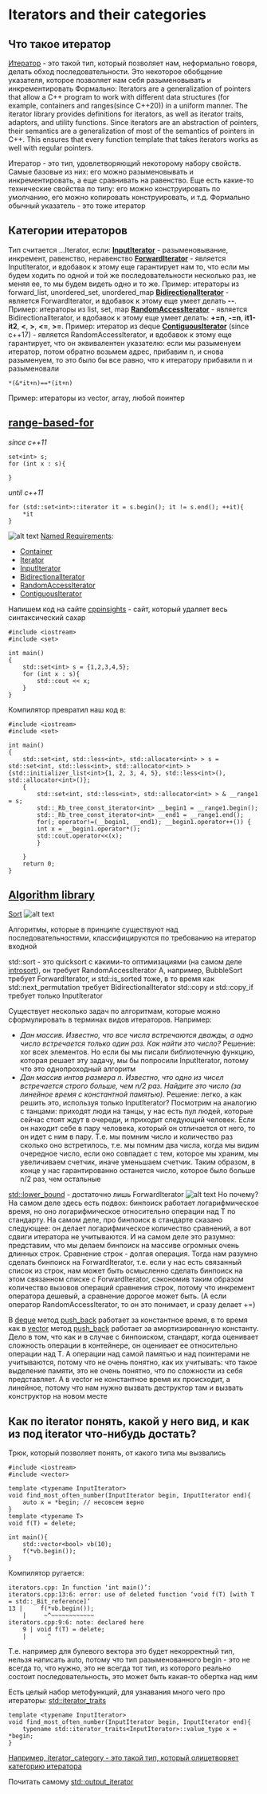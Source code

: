 # Iterators and their categories
## Что такое итератор
[Итератор](https://en.cppreference.com/w/cpp/iterator) - это такой тип, который позволяет нам, неформально говоря, делать обход последовательности. Это некоторое обобщение указателя, которое позволяет нам себя разыменовывать и инкрементировать
Формально: Iterators are a generalization of pointers that allow a C++ program to work with different data structures (for example, containers and ranges(since C++20)) in a uniform manner. The iterator library provides definitions for iterators, as well as iterator traits, adaptors, and utility functions.
Since iterators are an abstraction of pointers, their semantics are a generalization of most of the semantics of pointers in C++. This ensures that every function template that takes iterators works as well with regular pointers.

Итератор - это тип, удовлетворяющий некоторому набору свойств. Самые базовые из них: его можно разыменовывать и инкрементировать, а еще сравнивать на равенство. Еще есть какие-то технические свойства по типу: его можно конструировать по умолчанию, его можно копировать конструировать, и т.д.
Формально обычный указатель - это тоже итератор
## Категории итераторов
Тип считается ...Iterator, если:
**[InputIterator](https://en.cppreference.com/w/cpp/iterator/input_iterator)** - разыменовывание, инкремент, равенство, неравенство
**[ForwardIterator](https://en.cppreference.com/w/cpp/iterator/forward_iterator)** - является InputIterator, и вдобавок к этому еще гарантирует нам то, что если мы будем ходить по одной и той же последовательности несколько раз, не меняя ее, то мы будем видеть одно и то же. Пример: итераторы из forward_list, unordered_set, unordered_map
**[BidirectionalIterator](https://en.cppreference.com/w/cpp/iterator/bidirectional_iterator)** - является ForwardIterator, и вдобавок к этому еще умеет делать **--**. Пример: итераторы из list, set, map
**[RandomAccessIterator](https://en.cppreference.com/w/cpp/iterator/random_access_iterator)** - является BidirectionalIterator, и вдобавок к этому еще умеет делать: **+=n**, **-=n**, **it1-it2**, **<**, **>**, **<=**, **>=**. Пример: итератор из deque
**[ContiguousIterator](https://en.cppreference.com/w/cpp/iterator/contiguous_iterator)** (since c++17) - является RandomAccessIterator, и вдобавок к этому еще гарантирует, что он эквивалентен указателю: если мы разыменуем итератор, потом обратно возьмем адрес, прибавим n, и снова разыменуем, то это было бы все равно, что к итератору прибавили n и разыменовали 
    
    *(&*it+n)==*(it+n)
Пример: итераторы из vector, array, любой поинтер

## [range-based-for](https://en.cppreference.com/w/cpp/language/range-for)
*since c++11*

    set<int> s;
    for (int x : s){

    }
*until c++11*

    for (std::set<int>::iterator it = s.begin(); it != s.end(); ++it){
        *it
    }
![alt text](images/1.png)
[Named Requirements](https://en.cppreference.com/w/cpp/named_req):
* [Container](https://en.cppreference.com/w/cpp/named_req/Container)
* [Iterator](https://en.cppreference.com/w/cpp/named_req/Iterator)
* [InputIterator](https://en.cppreference.com/w/cpp/named_req/InputIterator)
* [BidirectionalIterator](https://en.cppreference.com/w/cpp/named_req/BidirectionalIterator)
* [RandomAccessIterator](https://en.cppreference.com/w/cpp/named_req/RandomAccessIterator)
* [ContiguousIterator](https://en.cppreference.com/w/cpp/named_req/ContiguousIterator)

Напишем код на сайте [cppinsights](https://cppinsights.io/) - сайт, который удаляет весь синтаксический сахар

    #include <iostream>
    #include <set>

    int main()
    {
        std::set<int> s = {1,2,3,4,5};
        for (int x : s){
            std::cout << x;
        }
    }
Компилятор превратил наш код в:

    #include <iostream>
    #include <set>

    int main()
    {
        std::set<int, std::less<int>, std::allocator<int> > s = std::set<int, std::less<int>, std::allocator<int> >{std::initializer_list<int>{1, 2, 3, 4, 5}, std::less<int>(), std::allocator<int>()};
        {
            std::set<int, std::less<int>, std::allocator<int> > & __range1 = s;
            std::_Rb_tree_const_iterator<int> __begin1 = __range1.begin();
            std::_Rb_tree_const_iterator<int> __end1 = __range1.end();
            for(; operator!=(__begin1, __end1); __begin1.operator++()) {
            int x = __begin1.operator*();
            std::cout.operator<<(x);
            }
            
        }
        return 0;
    }
## [Algorithm library](https://en.cppreference.com/w/cpp/algorithm)
[Sort](https://en.cppreference.com/w/cpp/algorithm/sort)
![alt text](images/2.png)

Алгоритмы, которые в принципе существуют над последовательностями, классифицируются по требованию на итератор входной

std::sort - это quicksort с какими-то оптимизациями (на самом деле [introsort](https://ru.wikipedia.org/wiki/Introsort)), он требует RandomAccessIterator
А, например, BubbleSort требует ForwardIterator, и std::is_sorted тоже, в то время как std::next_permutation требует BidirectionalIterator
std::copy и std::copy_if требует только InputIterator

Существует несколько задач по алгоритмам, которые можно сформулировать в терминах видов итераторов.
Например:
* *Дан массив. Известно, что все числа встречаются дважды, а одно число встречается только один раз. Как найти это число?*
Решение: xor всех элементов. Но если бы мы писали библиотечную функцию, которая решает эту задачу, мы бы попросили InputIterator, потому что это однопроходный алгоритм
* *Дан массив интов размера n. Известно, что одно из чисел встречается строго больше, чем n/2 раз. Найдите это число (за линейное время с константной памятью).* Решение: легко, а как решить это, используя только InputIterator? Посмотрим на аналогию с танцами: приходят люди на танцы, у нас есть пул людей, которые сейчас стоят ждут в очереди, и приходит следующий человек. Если он находит себе в пару человека, который он отличается от него, то он идет с ним в пару. Т.е. мы помним число и количество раз сколько оно встретилось, т.е. мы помним два числа, когда мы видим очередное число, если оно совпадает с тем, которое мы храним, мы увеличиваем счетчик, иначе уменьшаем счетчик. Таким образом, в конце у нас гарантированно останется число, которое было больше n/2 раз, чем остальные

[std::lower_bound](https://en.cppreference.com/w/cpp/algorithm/lower_bound) - достаточно лишь ForwardIterator
![alt text](images/3.png)
Но почему? На самом деле здесь есть подвох: бинпоиск работает логарифмическое время, но оно логарифмическое относительно операции над T по стандарту. На самом деле, про бинпоиск в стандарте сказано следующее: он делает логарифмическое количество сравнений, а вот сдвиги итератора не учитываются. И на самом деле это разумно: представим, что мы делаем бинпоиск на массиве огромных очень длинных строк. Сравнение строк - долгая операция. Тогда нам разумно сделать бинпоиск на ForwardIterator, т.е. если у нас есть связанный список из строк, нам может быть осмысленно сделать бинпоиск на этом связанном списке с ForwardIterator, сэкономив таким образом количество вызовов операций сравнения строк, потому что инкремент оператора дешевый, а сравнение дорогое может быть. (А если оператор RandomAccessIterator, то он это понимает, и сразу делает +=)

В [deque](https://en.cppreference.com/w/cpp/container/deque) метод [push_back](https://en.cppreference.com/w/cpp/container/deque/push_back) работает за константное время, в то время как в [vector](https://en.cppreference.com/w/cpp/container/vector) метод [push_back](https://en.cppreference.com/w/cpp/container/vector/push_back) работает за амортизированную константу. Дело в том, что как и в случае с бинпоиском, стандарт, когда оценивает сложность операции в контейнере, он оценивает ее относительно операции над T. А операции над самой памятью и над поинтерами не учитываются, потому что не очень понятно, как их учитывать: что такое выделение памяти, это не очень понятно, что по сложности из себя представляет. А в vector не константное время их происходит, а линейное, потому что нам нужно вызвать деструктор там и вызвать конструктор на новом месте

## Как по iterator понять, какой у него вид, и как из под iterator что-нибудь достать?
Трюк, который позволяет понять, от какого типа мы вызвались

    #include <iostream>
    #include <vector>

    template <typename InputIterator>
    void find_most_often_number(InputIterator begin, InputIterator end){
        auto x = *begin; // несовсем верно
    }
    template <typename T>
    void f(T) = delete;

    int main(){
        std::vector<bool> vb(10);
        f(*vb.begin());
    }
Компилятор ругается:

    iterators.cpp: In function ‘int main()’:
    iterators.cpp:13:6: error: use of deleted function ‘void f(T) [with T = std::_Bit_reference]’
    13 |     f(*vb.begin());
        |     ~^~~~~~~~~~~~~
    iterators.cpp:9:6: note: declared here
        9 | void f(T) = delete;
        |      ^
Т.е. например для булевого вектора это будет некорректный тип, нельзя написать auto, потому что тип разыменованного begin - это не всегда то, что нужно, это не всегда тот тип, из которого реально состоит последовательность, это может быть какая-то обертка над ним

Есть целый набор метофункций, для узнавания много чего про итераторы: [std::iterator_traits](https://en.cppreference.com/w/cpp/iterator/iterator_traits)

    template <typename InputIterator>
    void find_most_often_number(InputIterator begin, InputIterator end){
        typename std::iterator_traits<InputIterator>::value_type x = *begin;
    }
[Например, iterator_category - это такой тип, который олицетворяет категорию итератора](https://en.cppreference.com/w/cpp/iterator/iterator_tags)

Почитать самому
[std::output_iterator](https://en.cppreference.com/w/cpp/iterator/output_iterator)